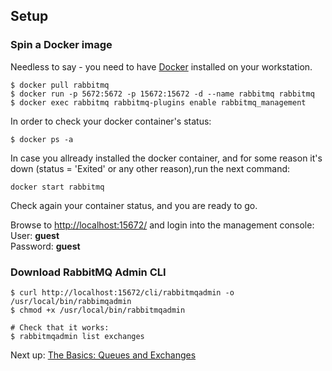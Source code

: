 ## Setup

### Spin a Docker image

Needless to say - you need to have [Docker](https://www.docker.com/products/overview) installed on your workstation.

```
$ docker pull rabbitmq
$ docker run -p 5672:5672 -p 15672:15672 -d --name rabbitmq rabbitmq
$ docker exec rabbitmq rabbitmq-plugins enable rabbitmq_management
```
In order to check your docker container's status:
```
$ docker ps -a
```
In case you allready installed the docker container, and for some reason it's down (status = 'Exited' or any other reason),run the next command:
```
docker start rabbitmq
```
Check again your container status, and you are ready to go. 

Browse to [http://localhost:15672/](http://localhost:15672) and login into the management console:  
User: **guest**  
Password: **guest**

### Download RabbitMQ Admin CLI

```
$ curl http://localhost:15672/cli/rabbitmqadmin -o /usr/local/bin/rabbimqadmin
$ chmod +x /usr/local/bin/rabbitmqadmin

# Check that it works:
$ rabbitmqadmin list exchanges 
```

Next up: [The Basics: Queues and Exchanges](basics.md)
